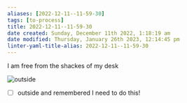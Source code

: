 ```yaml
---
aliases: [2022-12-11--11-59-30]
tags: [to-process]
title: 2022-12-11--11-59-30
date created: Sunday, December 11th 2022, 1:18:19 am
date modified: Thursday, January 26th 2023, 12:14:45 pm
linter-yaml-title-alias: 2022-12-11--11-59-30
---
```


I am free from the shackes of my desk

![outside](https://media.giphy.com/media/597uiK69T07KHuJKGT/giphy.gif)

- [ ] outside and remembered I need to do this!
